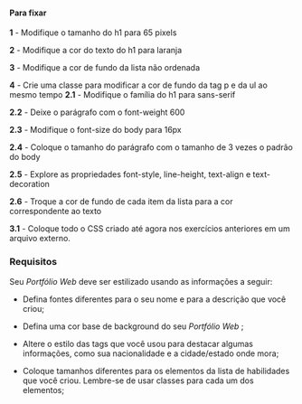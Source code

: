 #### Para fixar
**1** - Modifique o tamanho do h1 para 65 pixels

**2** - Modifique a cor do texto do h1 para laranja

**3** - Modifique a cor de fundo da lista não ordenada

**4** - Crie uma classe para modificar a cor de fundo da tag p e da ul ao mesmo tempo
**2.1** - Modifique o família do h1 para sans-serif

**2.2** - Deixe o parágrafo com o font-weight 600

**2.3** - Modifique o font-size do body para 16px

**2.4** - Coloque o tamanho do parágrafo com o tamanho de 3 vezes o padrão do body

**2.5** - Explore as propriedades font-style, line-height, text-align e text-decoration

**2.6** - Troque a cor de fundo de cada item da lista para a cor correspondente ao texto

**3.1** - Coloque todo o CSS criado até agora nos exercícios anteriores em um arquivo externo.


### Requisitos

Seu  _Portfólio Web_ deve ser estilizado usando as informações a seguir:

-   Defina fontes diferentes para o seu nome e para a descrição que você criou;
    
-   Defina uma cor base de background do seu  _Portfólio Web_ ;
    
-   Altere o estilo das tags que você usou para destacar algumas informações, como sua nacionalidade e a cidade/estado onde mora;
    
-   Coloque tamanhos diferentes para os elementos da lista de habilidades que você criou. Lembre-se de usar classes para cada um dos elementos;
